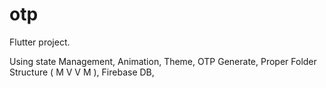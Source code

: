 # otp

Flutter project.

Using state Management, Animation,  Theme, OTP Generate, Proper Folder Structure ( M V V M ), Firebase DB, 
